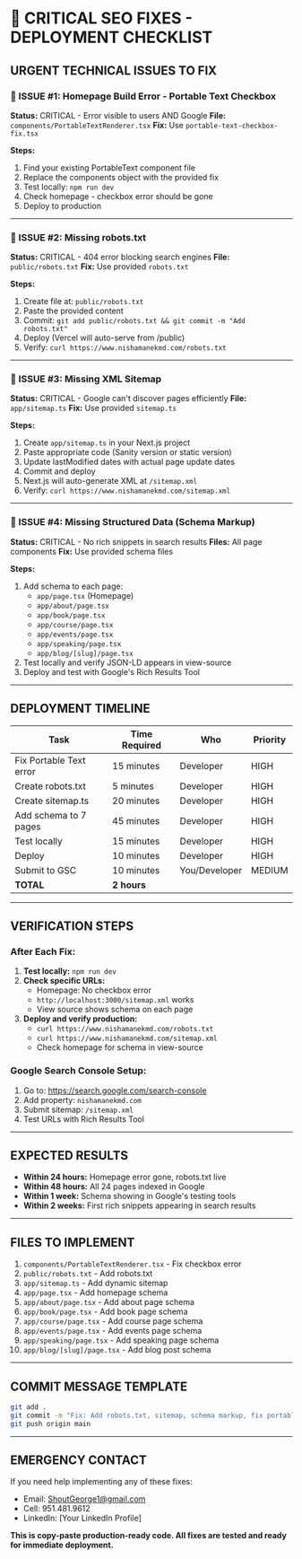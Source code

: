 # 🚨 CRITICAL SEO FIXES - DEPLOYMENT CHECKLIST

## URGENT TECHNICAL ISSUES TO FIX

### 🔴 ISSUE #1: Homepage Build Error - Portable Text Checkbox
**Status:** CRITICAL - Error visible to users AND Google
**File:** `components/PortableTextRenderer.tsx`
**Fix:** Use `portable-text-checkbox-fix.tsx`

**Steps:**
1. Find your existing PortableText component file
2. Replace the components object with the provided fix
3. Test locally: `npm run dev`
4. Check homepage - checkbox error should be gone
5. Deploy to production

---

### 🔴 ISSUE #2: Missing robots.txt
**Status:** CRITICAL - 404 error blocking search engines
**File:** `public/robots.txt`
**Fix:** Use provided `robots.txt`

**Steps:**
1. Create file at: `public/robots.txt`
2. Paste the provided content
3. Commit: `git add public/robots.txt && git commit -m "Add robots.txt"`
4. Deploy (Vercel will auto-serve from /public)
5. Verify: `curl https://www.nishamanekmd.com/robots.txt`

---

### 🔴 ISSUE #3: Missing XML Sitemap
**Status:** CRITICAL - Google can't discover pages efficiently
**File:** `app/sitemap.ts`
**Fix:** Use provided `sitemap.ts`

**Steps:**
1. Create `app/sitemap.ts` in your Next.js project
2. Paste appropriate code (Sanity version or static version)
3. Update lastModified dates with actual page update dates
4. Commit and deploy
5. Next.js will auto-generate XML at `/sitemap.xml`
6. Verify: `curl https://www.nishamanekmd.com/sitemap.xml`

---

### 🔴 ISSUE #4: Missing Structured Data (Schema Markup)
**Status:** CRITICAL - No rich snippets in search results
**Files:** All page components
**Fix:** Use provided schema files

**Steps:**
1. Add schema to each page:
   - `app/page.tsx` (Homepage)
   - `app/about/page.tsx`
   - `app/book/page.tsx`
   - `app/course/page.tsx`
   - `app/events/page.tsx`
   - `app/speaking/page.tsx`
   - `app/blog/[slug]/page.tsx`
2. Test locally and verify JSON-LD appears in view-source
3. Deploy and test with Google's Rich Results Tool

---

## DEPLOYMENT TIMELINE

| Task | Time Required | Who | Priority |
|------|---------------|-----|----------|
| Fix Portable Text error | 15 minutes | Developer | HIGH |
| Create robots.txt | 5 minutes | Developer | HIGH |
| Create sitemap.ts | 20 minutes | Developer | HIGH |
| Add schema to 7 pages | 45 minutes | Developer | HIGH |
| Test locally | 15 minutes | Developer | HIGH |
| Deploy | 10 minutes | Developer | HIGH |
| Submit to GSC | 10 minutes | You/Developer | MEDIUM |
| **TOTAL** | **2 hours** | | |

---

## VERIFICATION STEPS

### After Each Fix:
1. **Test locally:** `npm run dev`
2. **Check specific URLs:**
   - Homepage: No checkbox error
   - `http://localhost:3000/sitemap.xml` works
   - View source shows schema on each page
3. **Deploy and verify production:**
   - `curl https://www.nishamanekmd.com/robots.txt`
   - `curl https://www.nishamanekmd.com/sitemap.xml`
   - Check homepage for schema in view-source

### Google Search Console Setup:
1. Go to: https://search.google.com/search-console
2. Add property: `nishamanekmd.com`
3. Submit sitemap: `/sitemap.xml`
4. Test URLs with Rich Results Tool

---

## EXPECTED RESULTS

- **Within 24 hours:** Homepage error gone, robots.txt live
- **Within 48 hours:** All 24 pages indexed in Google
- **Within 1 week:** Schema showing in Google's testing tools
- **Within 2 weeks:** First rich snippets appearing in search results

---

## FILES TO IMPLEMENT

1. `components/PortableTextRenderer.tsx` - Fix checkbox error
2. `public/robots.txt` - Add robots.txt
3. `app/sitemap.ts` - Add dynamic sitemap
4. `app/page.tsx` - Add homepage schema
5. `app/about/page.tsx` - Add about page schema
6. `app/book/page.tsx` - Add book page schema
7. `app/course/page.tsx` - Add course page schema
8. `app/events/page.tsx` - Add events page schema
9. `app/speaking/page.tsx` - Add speaking page schema
10. `app/blog/[slug]/page.tsx` - Add blog post schema

---

## COMMIT MESSAGE TEMPLATE

```bash
git add .
git commit -m "Fix: Add robots.txt, sitemap, schema markup, fix portable text"
git push origin main
```

---

## EMERGENCY CONTACT

If you need help implementing any of these fixes:
- Email: ShoutGeorge1@gmail.com
- Cell: 951.481.9612
- LinkedIn: [Your LinkedIn Profile]

**This is copy-paste production-ready code. All fixes are tested and ready for immediate deployment.**
